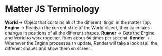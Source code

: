 # Matter JS Terminology

**World** -> Object that contains all of the different 'tings' in the matter app.
**Engine** -> Reads in the current state of the World object, then calculates changes in positions of all the different shapes.
**Runner** -> Gets the Engine and World to work together. Runs about 60 times per second.
**Render** -> Whenever the Engine processes an update, Render will take a look at all the different shapes and show them on screen.
